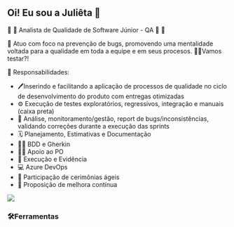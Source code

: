 ## Oi! Eu sou a Juliêta 👋

🐞 🎯 Analista de Qualidade de Software Júnior - QA 🐞 🎯 

🚀 Atuo com foco na prevenção de bugs, promovendo uma mentalidade voltada para a qualidade em toda a equipe e em seus procesos.
💪🏼Vamos testar?!

🔧 Responsabilidades: 

- 🖊️Inserindo e facilitando a aplicação de processos de qualidade no ciclo de desenvolvimento do produto com entregas otimizadas
- ⚙️ Execução de testes exploratórios, regressivos, integração e manuais (caixa preta)
- 🐞 Análise, monitoramento/gestão, report de bugs/inconsistências, validando correções durante a execução das sprints
- 🗓️ Planejamento, Estimativas e Documentação
- ✍🏼 BDD e Gherkin
- 🤝🏼 Apoio ao PO
- 🧪 Execução e Evidência
- 💻 Azure DevOps
- 📌 Participação de cerimônias ágeis
- 🔎 Proposição de melhora contínua 

<div>
  <a href="https://www.linkedin.com/in/juliêta-de-frança-974567184" target="_blank"><img src="https://img.shields.io/badge/-LinkedIn-%230077B5?style=for-the-badge&logo=linkedin&logoColor=white" target="_blank"></a> 
</div>

### 🛠️Ferramentas 

